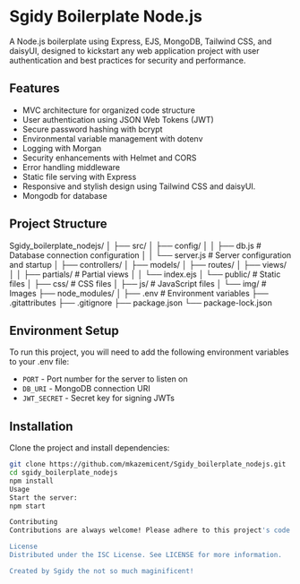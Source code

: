 # Sgidy Boilerplate Node.js

A Node.js boilerplate using Express, EJS,  MongoDB, Tailwind CSS, and daisyUI,  designed to kickstart any web application project with user authentication and best practices for security and performance.

## Features

- MVC architecture for organized code structure
- User authentication using JSON Web Tokens (JWT)
- Secure password hashing with bcrypt
- Environmental variable management with dotenv
- Logging with Morgan
- Security enhancements with Helmet and CORS
- Error handling middleware
- Static file serving with Express
- Responsive and stylish design using Tailwind CSS and daisyUI.
- Mongodb for database

## Project Structure

Sgidy_boilerplate_nodejs/
│
├── src/
│ ├── config/
│ │ ├── db.js # Database connection configuration
│ │ └── server.js # Server configuration and startup
│ ├── controllers/
│ ├── models/
│ ├── routes/
│ ├── views/
│ │ ├── partials/ # Partial views
│ │ └── index.ejs
│ └── public/ # Static files
│ ├── css/ # CSS files
│ ├── js/ # JavaScript files
│ └── img/ # Images
├── node_modules/
│
├── .env # Environment variables
├── .gitattributes
├── .gitignore
├── package.json
└── package-lock.json

## Environment Setup

To run this project, you will need to add the following environment variables to your .env file:

- `PORT` - Port number for the server to listen on
- `DB_URI` - MongoDB connection URI
- `JWT_SECRET` - Secret key for signing JWTs

## Installation

Clone the project and install dependencies:

```bash
git clone https://github.com/mkazemicent/Sgidy_boilerplate_nodejs.git
cd sgidy_boilerplate_nodejs
npm install
Usage
Start the server:
npm start

Contributing
Contributions are always welcome! Please adhere to this project's code of conduct.

License
Distributed under the ISC License. See LICENSE for more information.

Created by Sgidy the not so much maginificent!
```
